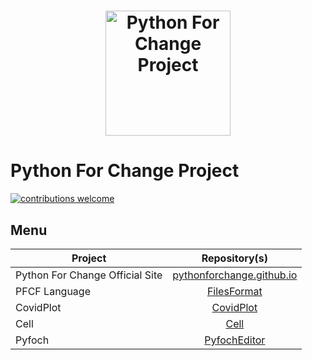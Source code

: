 <h1 align="center">
  <a title="Python For Change" href="http://pythonforchange.github.io"><img src="https://avatars.githubusercontent.com/u/85047398?s=200&v=4" width="200px" height="200px" alt="Python For Change Project"></a>
</h1>

# Python For Change Project

[![contributions welcome](https://img.shields.io/static/v1.svg?label=Contributions&message=Welcome&color=0059b3&style=flat-square)](https://pythonforchange.github.io/codeofconduct)&nbsp;

## Menu

| Project            |                                                                    Repository(s)                                                                   |
|---------------------|:---------------------------------------------------------------------------------------------------------------------------------------------------:|
| Python For Change Official Site | [pythonforchange.github.io](https://github.com/PythonForChange/pythonforchange.github.io) |
| PFCF Language | [FilesFormat](https://github.com/PythonForChange/FilesFormat) |
| CovidPlot | [CovidPlot](https://github.com/PythonForChange/CovidPlot) | 
| Cell | [Cell](https://github.com/PythonForChange/Cell) |
| Pyfoch| [PyfochEditor](https://github.com/PythonForChange/PyfochEditor) |
